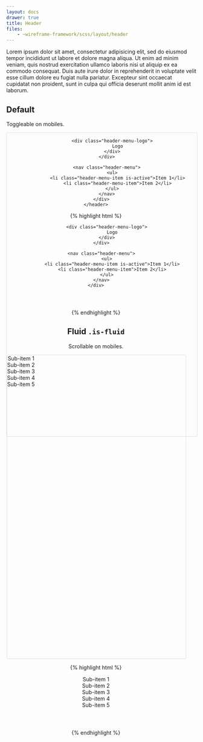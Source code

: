 ```yaml
---
layout: docs
drawer: true
title: Header
files:
    - ~wireframe-framework/scss/layout/header
---
```


Lorem ipsum dolor sit amet, consectetur adipisicing elit, sed do eiusmod tempor incididunt ut labore et dolore magna aliqua. Ut enim ad minim veniam, quis nostrud exercitation ullamco laboris nisi ut aliquip ex ea commodo consequat. Duis aute irure dolor in reprehenderit in voluptate velit esse cillum dolore eu fugiat nulla pariatur. Excepteur sint occaecat cupidatat non proident, sunt in culpa qui officia deserunt mollit anim id est laborum.

<style>
.page {
    display: flex;

    height: 20vh;
    width: 100%;

    border-width: 1px;
    border-style: solid;
    border-color: #dfdfdf;
    border-radius: 3px;
}
</style>

## Default

Toggleable on mobiles.

<div class="page">
    <header class="header is-unselectable">
        <div class="content align-between">
            <div class="header-menu">
                <div class="drawer-toggle">
                    <span></span>
                    <span></span>
                    <span></span>
                </div>

                <div class="header-menu-logo">
                    Logo
                </div>
            </div>

            <nav class="header-menu">
                <ul>
                    <li class="header-menu-item is-active">Item 1</li>
                    <li class="header-menu-item">Item 2</li>
                </ul>
            </nav>
        </div>
    </header>
</div>

{% highlight html %}
<header class="header is-unselectable">
    <div class="content align-between">
        <div class="header-menu">
            <div class="drawer-toggle">
                <span></span>
                <span></span>
                <span></span>
            </div>

            <div class="header-menu-logo">
                Logo
            </div>
        </div>

        <nav class="header-menu">
            <ul>
                <li class="header-menu-item is-active">Item 1</li>
                <li class="header-menu-item">Item 2</li>
            </ul>
        </nav>
    </div>
</header>
{% endhighlight %}

## Fluid `.is-fluid`

Scrollable on mobiles.

<div class="page">
    <header class="header align-end">
        <div class="header-menu is-fluid">
            <div class="button is-rounded">Sub-item 1</div>
            <div class="button is-rounded is-outline">Sub-item 2</div>
            <div class="button is-rounded is-outline">Sub-item 3</div>
            <div class="button is-rounded is-outline">Sub-item 4</div>
            <div class="button is-rounded is-outline">Sub-item 5</div>
        </div>
    </header>
</div>

{% highlight html %}
<header class="header align-end">
    <div class="header-menu is-fluid">
        <div class="button is-rounded">Sub-item 1</div>
        <div class="button is-rounded is-outline">Sub-item 2</div>
        <div class="button is-rounded is-outline">Sub-item 3</div>
        <div class="button is-rounded is-outline">Sub-item 4</div>
        <div class="button is-rounded is-outline">Sub-item 5</div>
    </div>
</header>
{% endhighlight %}
